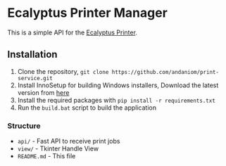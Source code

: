 # Ecalyptus Printer Manager

This is a simple API for the [Ecalyptus Printer](https://github.com/andaniom/print-service).

## Installation

1. Clone the repository, `git clone https://github.com/andaniom/print-service.git`
2. Install InnoSetup for building Windows installers, Download the latest version from [here](https://www.jrsoftware.org/isinfo.php) 
3. Install the required packages with `pip install -r requirements.txt`
4. Run the `build.bat` script to build the application

### Structure

* `api/` - Fast API to receive print jobs
* `view/` - Tkinter Handle View
* `README.md` - This file